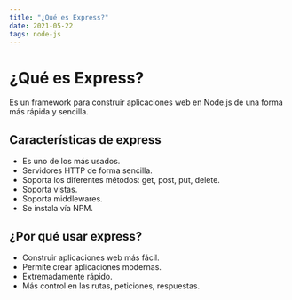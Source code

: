 ```yaml
---
title: "¿Qué es Express?"
date: 2021-05-22
tags: node-js
---
```


# ¿Qué es Express?
Es un framework para construir aplicaciones web en Node.js de una forma más rápida y sencilla.

## Características de express
- Es uno de los más usados.
- Servidores HTTP de forma sencilla.
- Soporta los diferentes métodos: get, post, put, delete.
- Soporta vistas.
- Soporta middlewares.
- Se instala vía NPM.

## ¿Por qué usar express?
- Construir aplicaciones web más fácil.
- Permite crear aplicaciones modernas.
- Extremadamente rápido.
- Más control en las rutas, peticiones, respuestas.
